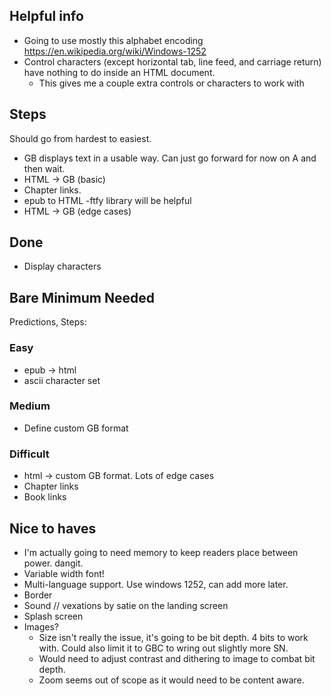 

## Helpful info

- Going to use mostly this alphabet encoding https://en.wikipedia.org/wiki/Windows-1252
- Control characters (except horizontal tab, line feed, and carriage return) have nothing to do inside an HTML document.
  - This gives me a couple extra controls or characters to work with

## Steps

Should go from hardest to easiest.

- GB displays text in a usable way. Can just go forward for now on A and then wait.
- HTML -> GB (basic)
- Chapter links.
- epub to HTML
  -ftfy library will be helpful
- HTML -> GB (edge cases)

## Done
- Display characters

## Bare Minimum Needed

Predictions, Steps:

### Easy

- epub -> html
- ascii character set

### Medium

- Define custom GB format

### Difficult

- html -> custom GB format. Lots of edge cases
- Chapter links
- Book links

## Nice to haves

- I'm actually going to need memory to keep readers place between power. dangit.
- Variable width font!
- Multi-language support. Use windows 1252, can add more later.
- Border
- Sound // vexations by satie on the landing screen
- Splash screen
- Images?
  - Size isn't really the issue, it's going to be bit depth. 4 bits to work with. Could also limit it to GBC to wring out slightly more SN.
  - Would need to adjust contrast and dithering to image to combat bit depth.
  - Zoom seems out of scope as it would need to be content aware.
